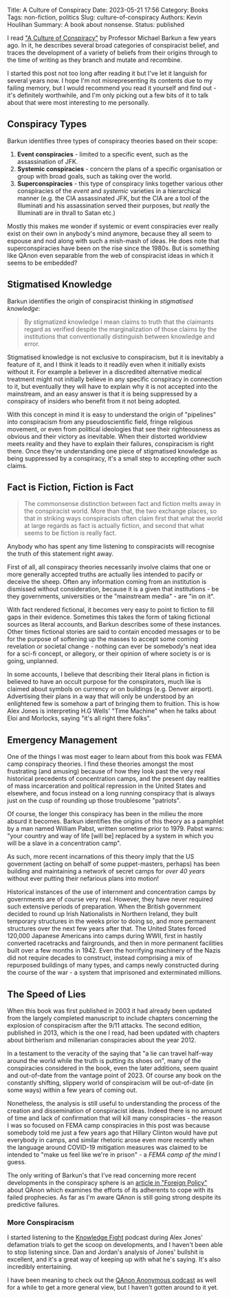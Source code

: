 Title: A Culture of Conspiracy
Date: 2023-05-21 17:56
Category: Books
Tags: non-fiction, politics
Slug: culture-of-conspiracy
Authors: Kevin Houlihan
Summary: A book about nonsense.
Status: published

I read ["A Culture of Conspiracy"][1] by Professor Michael Barkun a few years ago. In it, he describes several broad categories of conspiracist belief, and traces the development of a variety of beliefs from their origins through to the time of writing as they branch and mutate and recombine.

I started this post not too long after reading it but I've let it languish for several years now. I hope I'm not misrepresenting its contents due to my failing memory, but I would recommend you read it yourself and find out - it's definitely worthwhile, and I'm only picking out a few bits of it to talk about that were most interesting to me personally.

## Conspiracy Types

Barkun identifies three types of conspiracy theories based on their scope:

1. **Event conspiracies** - limited to a specific event, such as the assassination of JFK.
2. **Systemic conspiracies** - concern the plans of a specific organisation or group with broad goals, such as taking over the world.
3. **Superconspiracies** - this type of conspiracy links together various other conspiracies of the *event* and *systemic* varieties in a hierarchical manner (e.g. the CIA assassinated JFK, but the CIA are a tool of the Illuminati and his assassination served their purposes, but *really* the Illuminati are in thrall to Satan etc.)

Mostly this makes me wonder if systemic or event conspiracies ever really exist on their own in anybody's mind anymore, because they all seem to espouse and nod along with such a mish-mash of ideas. He does note that superconspiracies have been on the rise since the 1980s. But is something like QAnon even separable from the web of conspiracist ideas in which it seems to be embedded?

## Stigmatised Knowledge

Barkun identifies the origin of conspiracist thinking in *stigmatised knowledge*:

> By stigmatized knowledge I mean claims to truth that the claimants regard as verified despite the marginalization of those claims by the institutions that conventionally distinguish between knowledge and error.

Stigmatised knowledge is not exclusive to conspiracism, but it is inevitably a feature of it, and I think it leads to it readily even when it initially exists without it. For example a believer in a discredited alternative medical treatment might not initially believe in any specific conspiracy in connection to it, but eventually they will have to explain why it is not accepted into the mainstream, and an easy answer is that it is being suppressed by a conspiracy of insiders who benefit from it not being adopted.

With this concept in mind it is easy to understand the origin of "pipelines" into conspiracism from any pseudoscientific field, fringe religious movement, or even from political ideologies that see their righteousness as obvious and their victory as inevitable. When their distorted worldview meets reality and they have to explain their failures, conspiracism is right there. Once they're understanding one piece of stigmatised knowledge as being suppressed by a conspiracy, it's a small step to accepting other such claims.

## Fact is Fiction, Fiction is Fact

> The commonsense distinction between fact and fiction melts away in the conspiracist world. More than that, the two exchange places, so that in striking ways conspiracists often claim first that what the world at large regards as fact is actually fiction, and second that what seems to be fiction is really fact.

Anybody who has spent any time listening to conspiracists will recognise the truth of this statement right away.

First of all, all conspiracy theories necessarily involve claims that one or more generally accepted truths are actually lies intended to pacify or deceive the sheep. Often any information coming from an institution is dismissed without consideration, because it is a given that institutions - be they governments, universities or the "mainstream media" - are "in on it".

With fact rendered fictional, it becomes very easy to point to fiction to fill gaps in their evidence. Sometimes this takes the form of taking fictional sources as literal accounts, and Barkun describes some of these instances. Other times fictional stories are said to contain encoded messages or to be for the purpose of softening up the masses to accept some coming revelation or societal change - nothing can ever be somebody's neat idea for a sci-fi concept, or allegory, or their opinion of where society is or is going, unplanned.

In some accounts, I believe that describing their literal plans in fiction is believed to have an occult purpose for the conspirators, much like is claimed about symbols on currency or on buildings (e.g. Denver airport). Advertising their plans in a way that will only be understood by an enlightened few is somehow a part of bringing them to fruition. This is how Alex Jones is interpreting H.G Wells' "Time Machine" when he talks about Eloi and Morlocks, saying "it's all right there folks".

## Emergency Management

One of the things I was most eager to learn about from this book was FEMA camp conspiracy theories. I find these theories amongst the most frustrating (and amusing) because of how they look past the very real historical precedents of concentration camps, and the present day realities of mass incarceration and political repression in the United States and elsewhere, and focus instead on a long running conspiracy that is always just on the cusp of rounding up those troublesome "patriots".

Of course, the longer this conspiracy has been in the milieu the more absurd it becomes. Barkun identifies the origins of this theory as a pamphlet by a man named William Pabst, written sometime prior to 1979. Pabst warns: "your country and way of life [will be] replaced by a system in which you will be a slave in a concentration camp".

As such, more recent incarnations of this theory imply that the US government (acting on behalf of some puppet-masters, perhaps) has been building and maintaining a network of secret camps for *over 40 years* without ever putting their nefarious plans into motion!

Historical instances of the use of internment and concentration camps by governments are of course very real. However, they have never required such extensive periods of preparation. When the British government decided to round up Irish Nationalists in Northern Ireland, they built temporary structures in the weeks prior to doing so, and more permanent structures over the next few years after that. The United States forced 120,000 Japanese Americans into camps during WWII, first in hastily converted racetracks and fairgrounds, and then in more permanent facilities built over a few months in 1942. Even the horrifying machinery of the Nazis did not require decades to construct, instead comprising a mix of repurposed buildings of many types, and camps newly constructed during the course of the war - a system that imprisoned and exterminated millions.

## The Speed of Lies

When this book was first published in 2003 it had already been updated from the largely completed manuscript to include chapters concerning the explosion of conspiracism after the 9/11 attacks. The second edition, published in 2013, which is the one I read, had been updated with chapters about birtherism and millenarian conspiracies about the year 2012.

In a testament to the veracity of the saying that "a lie can travel half-way around the world while the truth is putting its shoes on", many of the conspiracies considered in the book, even the later additions, seem quaint and out-of-date from the vantage point of 2023. Of course any book on the constantly shifting, slippery world of conspiracism will be out-of-date (in some ways) within a few years of coming out.

Nonetheless, the analysis is still useful to understanding the process of the creation and dissemination of conspiracist ideas. Indeed there is no amount of time and lack of confirmation that will kill many conspiracies - the reason I was so focused on FEMA camp conspiracies in this post was because somebody told me just a few years ago that Hillary Clinton would have put everybody in camps, and similar rhetoric arose even more recently when the language around COVID-19 mitigation measures was claimed to be intended to "make us feel like we're in prison" - a *FEMA camp of the mind* I guess.

The only writing of Barkun's that I've read concerning more recent developments in the conspiracy sphere is an [article in "Foreign Policy"][2] about QAnon which examines the efforts of its adherents to cope with its failed prophecies. As far as I'm aware QAnon is still going strong despite its predictive failures.

### More Conspiracism

I started listening to the [Knowledge Fight][3] podcast during Alex Jones' defamation trials to get the scoop on developments, and I haven't been able to stop listening since. Dan and Jordan's analysis of Jones' bullshit is excellent, and it's a great way of keeping up with what he's saying. It's also incredibly entertaining.

I have been meaning to check out the [QAnon Anonymous podcast][4] as well for a while to get a more general view, but I haven't gotten around to it yet.

[1]: https://www.amazon.com/Culture-Conspiracy-Apocalyptic-Contemporary-Comparative-ebook/dp/B00DNJD46C/ref=sr_1_1?dchild=1&keywords=a+culture+of+conspiracy&qid=1604350628&sr=8-1 "A Culture of Conspiracy on Amazon"
[2]: https://foreignpolicy.com/2018/11/08/failed-prophecies-wont-stop-trumps-true-believers/ "Michael Barkun on QAnon"
[3]: https://knowledgefight.libsyn.com/ "Knowledge Fight Podcast"
[4]: https://soundcloud.com/qanonanonymous "QAnon Anonymous Podcast"
